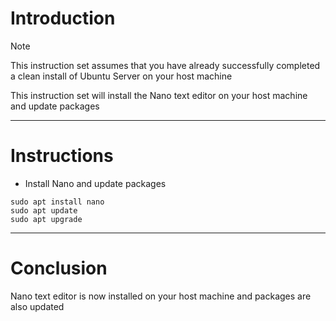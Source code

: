 # Introduction
> [!NOTE]
> This instruction set assumes that you have already successfully completed a clean install of Ubuntu Server on your host machine

This instruction set will install the Nano text editor on your host machine and update packages

-----
# Instructions
* Install Nano and update packages
```
sudo apt install nano
sudo apt update
sudo apt upgrade
```
-----
# Conclusion
Nano text editor is now installed on your host machine and packages are also updated
